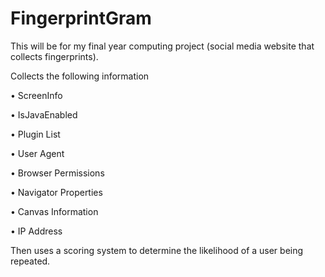 # FingerprintGram

This will be for my final year computing project (social media website that collects fingerprints).

Collects the following information

• ScreenInfo

• IsJavaEnabled

• Plugin List

• User Agent

• Browser Permissions

• Navigator Properties

• Canvas Information

• IP Address

Then uses a scoring system to determine the likelihood of a user being repeated.
